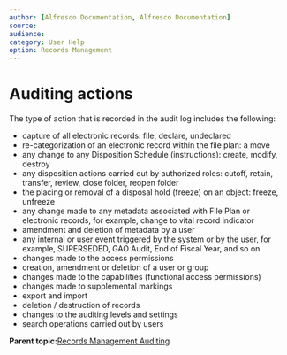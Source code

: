```yaml
---
author: [Alfresco Documentation, Alfresco Documentation]
source: 
audience: 
category: User Help
option: Records Management
---
```


# Auditing actions

The type of action that is recorded in the audit log includes the following:

-   capture of all electronic records: file, declare, undeclared
-   re-categorization of an electronic record within the file plan: a move
-   any change to any Disposition Schedule \(instructions\): create, modify, destroy
-   any disposition actions carried out by authorized roles: cutoff, retain, transfer, review, close folder, reopen folder
-   the placing or removal of a disposal hold \(freeze\) on an object: freeze, unfreeze
-   any change made to any metadata associated with File Plan or electronic records, for example, change to vital record indicator
-   amendment and deletion of metadata by a user
-   any internal or user event triggered by the system or by the user, for example, SUPERSEDED, GAO Audit, End of Fiscal Year, and so on.
-   changes made to the access permissions
-   creation, amendment or deletion of a user or group
-   changes made to the capabilities \(functional access permissions\)
-   changes made to supplemental markings
-   export and import
-   deletion / destruction of records
-   changes to the auditing levels and settings
-   search operations carried out by users

**Parent topic:**[Records Management Auditing](../concepts/rm-audit-intro.md)

